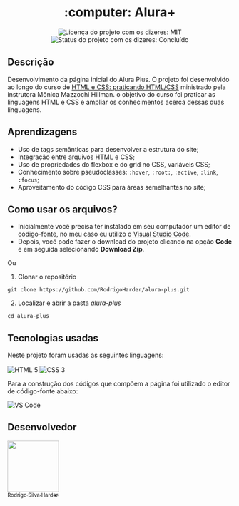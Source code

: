 <h1 align="center">:computer: Alura+</h1>

<div>
  <p align="center">
    <img alt="Licença do projeto com os dizeres: MIT" src="https://img.shields.io/github/license/RodrigoHarder/alura-plus.svg">
    <img alt="Status do projeto com os dizeres: Concluído" src="https://img.shields.io/static/v1?label=Status&message=Em desenvolvimento &color=green">
  </p>
</div>

## **Descrição**

Desenvolvimento da página inicial do Alura Plus. O projeto foi desenvolvido ao longo do curso de [HTML e CSS: praticando HTML/CSS](https://cursos.alura.com.br/course/html-css-praticando-html-css) ministrado pela instrutora Mônica Mazzochi Hillman. o objetivo do curso foi praticar as linguagens HTML e CSS e ampliar os conhecimentos acerca dessas duas linguagens.

## **Aprendizagens** 

- Uso de tags semânticas para desenvolver a estrutura do site;
- Integração entre arquivos HTML e CSS;
- Uso de propriedades do flexbox e do grid no CSS, variáveis CSS;
- Conhecimento sobre pseudoclasses: `:hover`, `:root:`, `:active`, `:link`, `:focus`;
- Aproveitamento do código CSS para áreas semelhantes no site;

## **Como usar os arquivos?**

- Inicialmente você precisa ter instalado em seu computador um editor de código-fonte, no meu caso eu utilizo o [Visual Studio Code](https://code.visualstudio.com/download). 
- Depois, você pode fazer o download do projeto clicando na opção **Code** e em seguida selecionando **Download Zip**.

Ou

1. Clonar o repositório

```
git clone https://github.com/RodrigoHarder/alura-plus.git
```
2. Localizar e abrir a pasta *alura-plus*

```
cd alura-plus
```

## **Tecnologias usadas**

Neste projeto foram usadas as seguintes linguagens:

<p>
 <img align="center" alt="HTML 5" src="https://img.shields.io/badge/HTML5-E34F26?style=for-the-badge&logo=html5&logoColor=white"> 
 <img align="center" alt="CSS 3" src="https://img.shields.io/badge/CSS3-1572B6?style=for-the-badge&logo=css3&logoColor=white">
</p>

Para a construção dos códigos que compõem a página foi utilizado o editor de código-fonte abaixo:

<img align="center" alt="VS Code" src="https://img.shields.io/badge/Visual_Studio-5C2D91?style=for-the-badge&logo=visual%20studio&logoColor=white">

## Desenvolvedor

[<img src="https://avatars.githubusercontent.com/u/114362538?v=4" width=115><br><sub>Rodrigo Silva Harder</sub>](https://github.com/RodrigoHarder)

